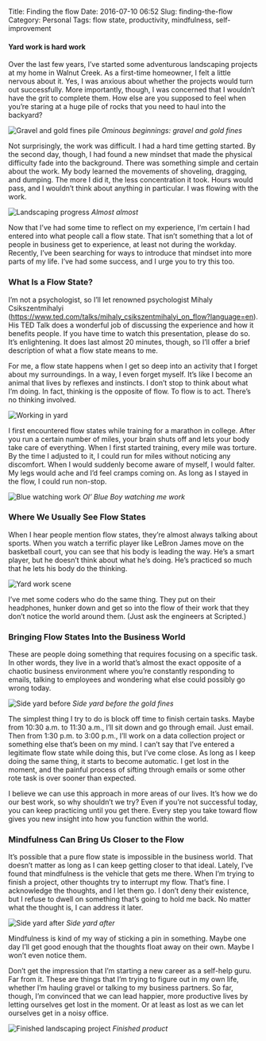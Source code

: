 Title: Finding the flow
Date: 2016-07-10 06:52
Slug: finding-the-flow
Category: Personal
Tags: flow state, productivity, mindfulness, self-improvement

#### Yard work is hard work

Over the last few years, I’ve started some adventurous landscaping projects at my home in Walnut Creek. As a first-time homeowner, I felt a little nervous about it. Yes, I was anxious about whether the projects would turn out successfully. More importantly, though, I was concerned that I wouldn’t have the grit to complete them. How else are you supposed to feel when you’re staring at a huge pile of rocks that you need to haul into the backyard?

![Gravel and gold fines pile]({static}/images/fb97d-1ux8mkzuuurd1h5vv6v6bpa.jpeg)
*Ominous beginnings: gravel and gold fines*

Not surprisingly, the work was difficult. I had a hard time getting started. By the second day, though, I had found a new mindset that made the physical difficulty fade into the background. There was something simple and certain about the work. My body learned the movements of shoveling, dragging, and dumping. The more I did it, the less concentration it took. Hours would pass, and I wouldn’t think about anything in particular. I was flowing with the work.

![Landscaping progress]({static}/images/851c6-1zyer9fjct5p099nwhd-pkg.jpeg)
*Almost almost*

Now that I’ve had some time to reflect on my experience, I’m certain I had entered into what people call a flow state. That isn’t something that a lot of people in business get to experience, at least not during the workday. Recently, I’ve been searching for ways to introduce that mindset into more parts of my life. I’ve had some success, and I urge you to try this too.

### What Is a Flow State?

I’m not a psychologist, so I’ll let renowned psychologist Mihaly Csikszentmihalyi (https://www.ted.com/talks/mihaly_csikszentmihalyi_on_flow?language=en). His TED Talk does a wonderful job of discussing the experience and how it benefits people. If you have time to watch this presentation, please do so. It’s enlightening. It does last almost 20 minutes, though, so I’ll offer a brief description of what a flow state means to me.

For me, a flow state happens when I get so deep into an activity that I forget about my surroundings. In a way, I even forget myself. It’s like I become an animal that lives by reflexes and instincts. I don’t stop to think about what I’m doing. In fact, thinking is the opposite of flow. To flow is to act. There’s no thinking involved.

![Working in yard]({static}/images/d91b0-1vb3nd0yh5nfydpuysumnmw.jpeg)

I first encountered flow states while training for a marathon in college. After you run a certain number of miles, your brain shuts off and lets your body take care of everything. When I first started training, every mile was torture. By the time I adjusted to it, I could run for miles without noticing any discomfort. When I would suddenly become aware of myself, I would falter. My legs would ache and I’d feel cramps coming on. As long as I stayed in the flow, I could run non-stop.

![Blue watching work]({static}/images/c7683-1jqgjd3w5g_3ebrign80ulq.jpeg)
*Ol’ Blue Boy watching me work*

### Where We Usually See Flow States

When I hear people mention flow states, they’re almost always talking about sports. When you watch a terrific player like LeBron James move on the basketball court, you can see that his body is leading the way. He’s a smart player, but he doesn’t think about what he’s doing. He’s practiced so much that he lets his body do the thinking.

![Yard work scene]({static}/images/3bd0e-1cs1ezp3kgcbibxs5q8je7w.jpeg)

I’ve met some coders who do the same thing. They put on their headphones, hunker down and get so into the flow of their work that they don’t notice the world around them. (Just ask the engineers at Scripted.)

### Bringing Flow States Into the Business World

These are people doing something that requires focusing on a specific task. In other words, they live in a world that’s almost the exact opposite of a chaotic business environment where you’re constantly responding to emails, talking to employees and wondering what else could possibly go wrong today.

![Side yard before]({static}/images/e81f9-1vj9uclucdw_9eq8ob2_nkg.jpeg)
*Side yard before the gold fines*

The simplest thing I try to do is block off time to finish certain tasks. Maybe from 10:30 a.m. to 11:30 a.m., I’ll sit down and go through email. Just email. Then from 1:30 p.m. to 3:00 p.m., I’ll work on a data collection project or something else that’s been on my mind. I can’t say that I’ve entered a legitimate flow state while doing this, but I’ve come close. As long as I keep doing the same thing, it starts to become automatic. I get lost in the moment, and the painful process of sifting through emails or some other rote task is over sooner than expected.

I believe we can use this approach in more areas of our lives. It’s how we do our best work, so why shouldn’t we try? Even if you’re not successful today, you can keep practicing until you get there. Every step you take toward flow gives you new insight into how you function within the world.

### Mindfulness Can Bring Us Closer to the Flow

It’s possible that a pure flow state is impossible in the business world. That doesn’t matter as long as I can keep getting closer to that ideal. Lately, I’ve found that mindfulness is the vehicle that gets me there. When I’m trying to finish a project, other thoughts try to interrupt my flow. That’s fine. I acknowledge the thoughts, and I let them go. I don’t deny their existence, but I refuse to dwell on something that’s going to hold me back. No matter what the thought is, I can address it later.

![Side yard after]({static}/images/af08c-1yeucbypjqgyd2lwb0sx_pw.jpeg)
*Side yard after*

Mindfulness is kind of my way of sticking a pin in something. Maybe one day I’ll get good enough that the thoughts float away on their own. Maybe I won’t even notice them.

Don’t get the impression that I’m starting a new career as a self-help guru. Far from it. These are things that I’m trying to figure out in my own life, whether I’m hauling gravel or talking to my business partners. So far, though, I’m convinced that we can lead happier, more productive lives by letting ourselves get lost in the moment. Or at least as lost as we can let ourselves get in a noisy office.

![Finished landscaping project]({static}/images/53c42-1q6dkufguo9t_hzp40oozwa.jpeg)
*Finished product*